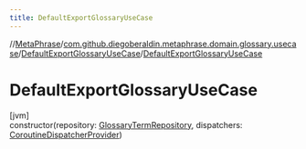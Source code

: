 ```yaml
---
title: DefaultExportGlossaryUseCase
---
```

//[MetaPhrase](../../../index.html)/[com.github.diegoberaldin.metaphrase.domain.glossary.usecase](../index.html)/[DefaultExportGlossaryUseCase](index.html)/[DefaultExportGlossaryUseCase](-default-export-glossary-use-case.html)



# DefaultExportGlossaryUseCase



[jvm]\
constructor(repository: [GlossaryTermRepository](../../com.github.diegoberaldin.metaphrase.domain.glossary.repository/-glossary-term-repository/index.html), dispatchers: [CoroutineDispatcherProvider](../../com.github.diegoberaldin.metaphrase.core.common.coroutines/-coroutine-dispatcher-provider/index.html))




